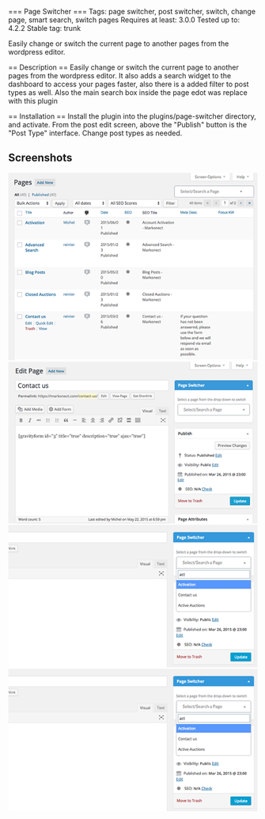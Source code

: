 === Page Switcher ===
Tags: page switcher, post switcher, switch, change page, smart search, switch pages
Requires at least: 3.0.0
Tested up to: 4.2.2
Stable tag: trunk

Easily change or switch the current page to another pages from the wordpress editor.

== Description ==
Easily change or switch the current page to another pages from the wordpress editor. It also adds a search widget to the dashboard to access your pages faster, also there is a added filter to post types as well. Also the main search box inside the page edot was replace with this plugin

== Installation ==
Install the plugin into the plugins/page-switcher directory, and activate.
From the post edit screen, above the \"Publish\" button is the \"Post Type\" interface.
Change post types as needed.

## Screenshots

<img src="https://raw.githubusercontent.com/michelve/page-switcher/master/screenshot1.png"/>

<img src="https://raw.githubusercontent.com/michelve/page-switcher/master/screenshot2.png"/>

<img src="https://raw.githubusercontent.com/michelve/page-switcher/master/screenshot3.png"/>

<img src="https://raw.githubusercontent.com/michelve/page-switcher/master/screenshot3.png"/>

